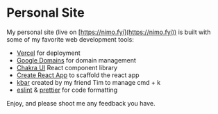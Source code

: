 # Personal Site

My personal site (live on [https://nimo.fyi](https://nimo.fyi)) is built with some of my favorite web development tools:

- [Vercel](https://vercel.com/) for deployment
- [Google Domains](https://domains.google) for domain management
- [Chakra UI](https://chakra-ui.com) React component library
- [Create React App](https://create-react-app.dev) to scaffold the react app
- [kbar](https://kbar.vercel.app) created by my friend Tim to manage cmd + k
- [eslint](https://eslint.org) & [prettier](https://prettier.io) for code formatting

Enjoy, and please shoot me any feedback you have.
